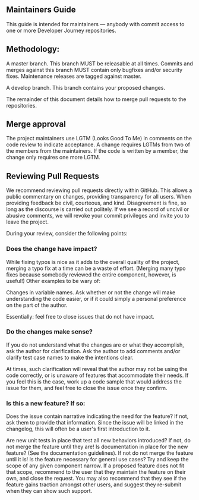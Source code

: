 ## Maintainers Guide

This guide is intended for maintainers — anybody with commit access to one or
more Developer Journey repositories.

## Methodology:

A master branch. This branch MUST be releasable at all times. Commits and
merges against this branch MUST contain only bugfixes and/or security fixes.
Maintenance releases are tagged against master.

A develop branch. This branch contains your proposed changes.

The remainder of this document details how to merge pull requests to the
repositories.

## Merge approval

The project maintainers use LGTM (Looks Good To Me) in comments on the code
review to indicate acceptance. A change requires LGTMs from two of the members
from the maintainers. If the code is written by a member, the change only requires 
one more LGTM.

## Reviewing Pull Requests

We recommend reviewing pull requests directly within GitHub. This allows a
public commentary on changes, providing transparency for all users. When
providing feedback be civil, courteous, and kind. Disagreement is fine, so
long as the discourse is carried out politely. If we see a record of uncivil
or abusive comments, we will revoke your commit privileges and invite you to
leave the project.

During your review, consider the following points:

### Does the change have impact?

While fixing typos is nice as it adds to the overall quality of the project,
merging a typo fix at a time can be a waste of effort.
(Merging many typo fixes because somebody reviewed the entire component,
however, is useful!) Other examples to be wary of:

Changes in variable names. Ask whether or not the change will make
understanding the code easier, or if it could simply a personal preference
on the part of the author.

Essentially: feel free to close issues that do not have impact.

### Do the changes make sense?

If you do not understand what the changes are or what they accomplish,
ask the author for clarification. Ask the author to add comments and/or
clarify test case names to make the intentions clear.

At times, such clarification will reveal that the author may not be using
the code correctly, or is unaware of features that accommodate their needs.
If you feel this is the case, work up a code sample that would address the
issue for them, and feel free to close the issue once they confirm.

### Is this a new feature? If so:

Does the issue contain narrative indicating the need for the feature? If not,
ask them to provide that information. Since the issue will be linked in the
changelog, this will often be a user's first introduction to it.

Are new unit tests in place that test all new behaviors introduced? If not, do
not merge the feature until they are!
Is documentation in place for the new feature? (See the documentation
guidelines). If not do not merge the feature until it is!
Is the feature necessary for general use cases? Try and keep the scope of any
given component narrow. If a proposed feature does not fit that scope,
recommend to the user that they maintain the feature on their own, and close
the request. You may also recommend that they see if the feature gains traction
amongst other users, and suggest they re-submit when they can show such support.
